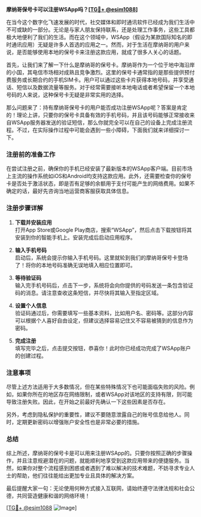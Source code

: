 **摩纳哥保号卡可以注册WSApp吗？[[TG💪+ @esim1088](https://t.me/s/esim1088)]**

在当今这个数字化飞速发展的时代，社交媒体和即时通讯软件已经成为我们生活中不可或缺的一部分。无论是与家人朋友保持联系，还是处理工作事务，这些工具都极大地便利了我们的生活。而在这个领域中，WSApp（假设为某款国际知名的即时通讯应用）无疑是许多人首选的应用之一。然而，对于生活在摩纳哥的用户来说，是否能够使用本地的保号卡来注册这款应用，就成了很多人关心的话题。

首先，让我们来了解一下什么是摩纳哥的保号卡。摩纳哥作为一个位于地中海沿岸的小国，其电信市场相对成熟且竞争激烈。这里的保号卡通常指的是那些提供预付费服务或长期合约的手机SIM卡。用户可以通过这些卡片获得本地号码，并享受通话、短信以及数据流量等服务。对于经常需要接听本地电话或者希望保留一个本地号码的人来说，这种保号卡无疑是非常实用的选择。

那么问题来了：持有摩纳哥保号卡的用户能否成功注册WSApp呢？答案是肯定的！理论上讲，只要你的保号卡具备有效的手机号码，并且该号码能够正常接收来自WSApp服务器发送的验证短信，那么你就完全可以在自己的设备上完成注册流程。不过，在实际操作过程中可能会遇到一些小障碍，下面我们就来详细探讨一下。

### 注册前的准备工作

在尝试注册之前，确保你的手机已经安装了最新版本的WSApp客户端。目前市场上主流的操作系统如iOS和Android均支持这款应用。此外，还需要检查你的保号卡是否处于激活状态，即是否有足够的余额用于支付可能产生的网络费用。如果不确定的话，最好先咨询当地运营商客服获取具体信息。

### 注册步骤详解

1. **下载并安装应用**  
   打开App Store或Google Play商店，搜索“WSApp”，然后点击下载按钮将其安装到你的智能手机上。安装完成后启动应用程序。

2. **输入手机号码**  
   启动后，系统会提示你输入手机号码。这里就轮到我们的摩纳哥保号卡登场了！将你的本地号码准确无误地填入相应位置即可。

3. **等待验证码**  
   输入完手机号码后，点击下一步，系统将会向你提供的号码发送一条包含验证码的消息。请注意查收这条短信，并尽快将其输入至指定区域。

4. **设置个人信息**  
   验证码通过后，你需要填写一些基本资料，比如用户名、密码等。这部分内容可以根据个人喜好自由设定，但建议选择容易记住又不容易被猜到的信息作为密码。

5. **完成注册**  
   填写完毕之后，点击提交按钮，恭喜你！此时你已经成功完成了WSApp账户的创建过程。

### 注意事项

尽管上述方法适用于大多数情况，但在某些特殊情况下也可能面临失败的风险。例如，如果你所在的地区存在网络限制，或者WSApp对该地区的支持有限，则可能导致注册失败。因此，在开始之前最好先确认一下这些因素是否存在。

另外，考虑到隐私保护的重要性，建议不要随意泄露自己的账号信息给他人。同时，定期更新密码以增强账户安全性也是非常必要的措施。

### 总结

综上所述，摩纳哥的保号卡是可以用来注册WSApp的。只要你按照正确的步骤操作，并且注意规避潜在的问题，就能顺利地享受到这款应用带来的便捷服务。当然，如果你对整个流程感到困惑或者遇到了难以解决的技术难题，不妨寻求专业人士的帮助，他们往往能给出更加专业且具体的解决方案。

最后提醒大家一句：无论使用何种方式接入互联网，请始终遵守法律法规和社会公德，共同营造健康和谐的网络环境！

[[TG💪+ @esim1088](https://t.me/s/esim1088) ![Image](https://i.postimg.cc/4NQfJmqS/Snipaste-2025-05-13-00-14-12.png)]